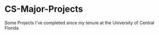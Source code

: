 # CS-Major-Projects
Some Projects I've completed since my tenure at the University of Central Florida
